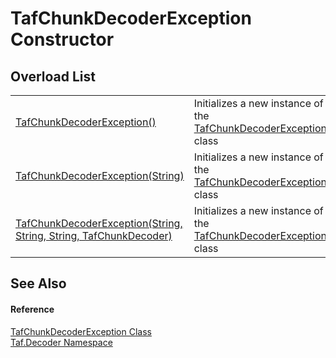 # TafChunkDecoderException Constructor


## Overload List
<table>
<tr>
<td><a href="M_Taf_Decoder_TafChunkDecoderException__ctor.md">TafChunkDecoderException()</a></td>
<td>Initializes a new instance of the <a href="T_Taf_Decoder_TafChunkDecoderException.md">TafChunkDecoderException</a> class</td></tr>
<tr>
<td><a href="M_Taf_Decoder_TafChunkDecoderException__ctor_1.md">TafChunkDecoderException(String)</a></td>
<td>Initializes a new instance of the <a href="T_Taf_Decoder_TafChunkDecoderException.md">TafChunkDecoderException</a> class</td></tr>
<tr>
<td><a href="M_Taf_Decoder_TafChunkDecoderException__ctor_2.md">TafChunkDecoderException(String, String, String, TafChunkDecoder)</a></td>
<td>Initializes a new instance of the <a href="T_Taf_Decoder_TafChunkDecoderException.md">TafChunkDecoderException</a> class</td></tr>
</table>

## See Also


#### Reference
<a href="T_Taf_Decoder_TafChunkDecoderException.md">TafChunkDecoderException Class</a>  
<a href="N_Taf_Decoder.md">Taf.Decoder Namespace</a>  
